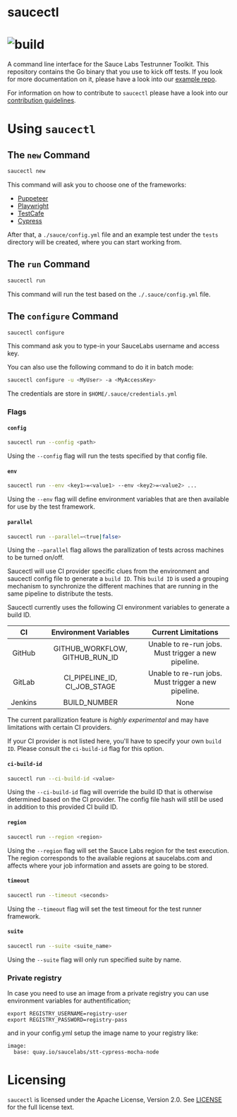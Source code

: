 saucectl
========
![build](https://github.com/saucelabs/saucectl-internal/workflows/saucectl%20pipeline/badge.svg?branch=master)
========

A command line interface for the Sauce Labs Testrunner Toolkit. This repository contains the Go binary that you use to kick off tests. If you look for more documentation on it, please have a look into our [example repo](https://github.com/saucelabs/testrunner-toolkit).

For information on how to contribute to `saucectl` please have a look into our [contribution guidelines](https://github.com/saucelabs/saucectl/blob/master/CONTRIBUTING.md).

# Using `saucectl`

## The `new` Command
```sh
saucectl new
```

This command will ask you to choose one of the frameworks: 
- [Puppeteer](https://github.com/puppeteer/puppeteer)
- [Playwright](https://github.com/microsoft/playwright)
- [TestCafe](https://github.com/DevExpress/testcafe) 
- [Cypress](https://github.com/cypress-io/cypress) 

After that, a `./sauce/config.yml` file and an example test under
the `tests` directory will be created, where you can start working from.

## The `run` Command
```sh
saucectl run
```
This command will run the test based on the `./.sauce/config.yml` file.

## The `configure` Command
```sh
saucectl configure
```

This command ask you to type-in your SauceLabs username and access key.

You can also use the following command to do it in batch mode:

```sh
saucectl configure -u <MyUser> -a <MyAccessKey>
```

The credentials are store in `$HOME/.sauce/credentials.yml`

### Flags

#### `config`
```sh
saucectl run --config <path>
```
Using the `--config` flag will run the tests specified by that config file.

#### `env`
```sh
saucectl run --env <key1>=<value1> --env <key2>=<value2> ...
```
Using the `--env` flag will define environment variables that are then available
for use by the test framework.

#### `parallel`
```sh
saucectl run --parallel=<true|false>
```
Using the `--parallel` flag allows the parallization of tests across machines to be
turned on/off. 

Saucectl will use CI provider specific clues from the environment and saucectl config
file to generate a `build ID`. This `build ID` is used a grouping mechanism to
synchronize the different machines that are running in the same pipeline to distribute
the tests. 

Saucectl currently uses the following CI environment variables to generate a build ID.

| CI            | Environment Variables          | Current Limitations                                 |
|:-------------:|:------------------------------:|:---------------------------------------------------:|
| GitHub        | GITHUB_WORKFLOW, GITHUB_RUN_ID | Unable to re-run jobs. Must trigger a new pipeline. |
| GitLab        | CI_PIPELINE_ID, CI_JOB_STAGE   | Unable to re-run jobs. Must trigger a new pipeline. |
| Jenkins       | BUILD_NUMBER                   | None                                                |

The current parallization feature is _highly experimental_ and may have limitations
with certain CI providers.

If your CI provider is not listed here, you'll have to specify your own `build ID`.
Please consult the `ci-build-id` flag for this option.

#### `ci-build-id`
```sh
saucectl run --ci-build-id <value>
```
Using the `--ci-build-id` flag will override the build ID that is otherwise determined
based on the CI provider. The config file hash will still be used in addition to this
provided CI build ID.

#### `region`
```sh
saucectl run --region <region>
```
Using the `--region` flag will set the Sauce Labs region for the test execution.
The region corresponds to the available regions at saucelabs.com and affects
where your job information and assets are going to be stored.

#### `timeout`
```sh
saucectl run --timeout <seconds>
```
Using the `--timeout` flag will set the test timeout for the test runner framework. 

#### `suite`
```sh
saucectl run --suite <suite_name>
```
Using the `--suite` flag will only run specified suite by name.

### Private registry
In case you need to use an image from a private registry you can use environment variables for authentification;
```
export REGISTRY_USERNAME=registry-user
export REGISTRY_PASSWORD=registry-pass
```
and in your config.yml setup the image name to your registry like:
```
image:
  base: quay.io/saucelabs/stt-cypress-mocha-node
```

# Licensing
`saucectl` is licensed under the Apache License, Version 2.0. See [LICENSE](https://github.com/saucelabs/saucectl/blob/master/LICENSE) for the full license text.
